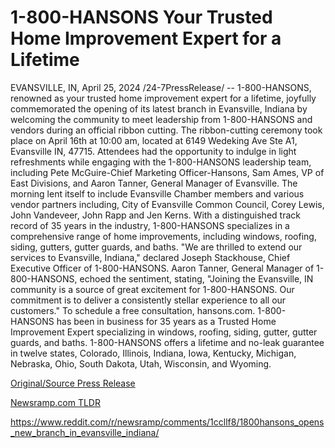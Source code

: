 # 1-800-HANSONS Your Trusted Home Improvement Expert for a Lifetime

EVANSVILLE, IN, April 25, 2024 /24-7PressRelease/ -- 1-800-HANSONS, renowned as your trusted home improvement expert for a lifetime, joyfully commemorated the opening of its latest branch in Evansville, Indiana by welcoming the community to meet leadership from 1-800-HANSONS and vendors during an official ribbon cutting.  The ribbon-cutting ceremony took place on April 16th at 10:00 am, located at 6149 Wedeking Ave Ste A1, Evansville IN, 47715.  Attendees had the opportunity to indulge in light refreshments while engaging with the 1-800-HANSONS leadership team, including Pete McGuire-Chief Marketing Officer-Hansons, Sam Ames, VP of East Divisions, and Aaron Tanner, General Manager of Evansville. The morning lent itself to include Evansville Chamber members and various vendor partners including, City of Evansville Common Council, Corey Lewis, John Vandeveer, John Rapp and Jen Kerns.  With a distinguished track record of 35 years in the industry, 1-800-HANSONS specializes in a comprehensive range of home improvements, including windows, roofing, siding, gutters, gutter guards, and baths. "We are thrilled to extend our services to Evansville, Indiana," declared Joseph Stackhouse, Chief Executive Officer of 1-800-HANSONS.  Aaron Tanner, General Manager of 1-800-HANSONS, echoed the sentiment, stating, "Joining the Evansville, IN community is a source of great excitement for 1-800-HANSONS. Our commitment is to deliver a consistently stellar experience to all our customers."  To schedule a free consultation, hansons.com.  1-800-HANSONS has been in business for 35 years as a Trusted Home Improvement Expert specializing in windows, roofing, siding, gutter, gutter guards, and baths. 1-800-HANSONS offers a lifetime and no-leak guarantee in twelve states, Colorado, Illinois, Indiana, Iowa, Kentucky, Michigan, Nebraska, Ohio, South Dakota, Utah, Wisconsin, and Wyoming. 

[Original/Source Press Release](https://www.24-7pressrelease.com/press-release/510310/1-800-hansons-your-trusted-home-improvement-expert-for-a-lifetime)
                    

[Newsramp.com TLDR](None) 

https://www.reddit.com/r/newsramp/comments/1ccllf8/1800hansons_opens_new_branch_in_evansville_indiana/